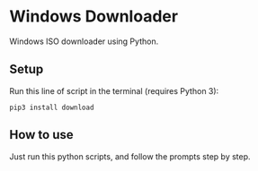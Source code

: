 # Windows Downloader
Windows ISO downloader using Python.
## Setup
Run this line of script in the terminal (requires Python 3):
```
pip3 install download
```
## How to use
Just run this python scripts, and follow the prompts step by step.
